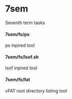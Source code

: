# 7sem
Seventh term tasks
#### 7sem/fs/ps
ps inpired tool
#### 7sem/fs/lsof.sh
lsof inpired tool
#### 7sem/fs/fat
vFAT root directory listing tool
